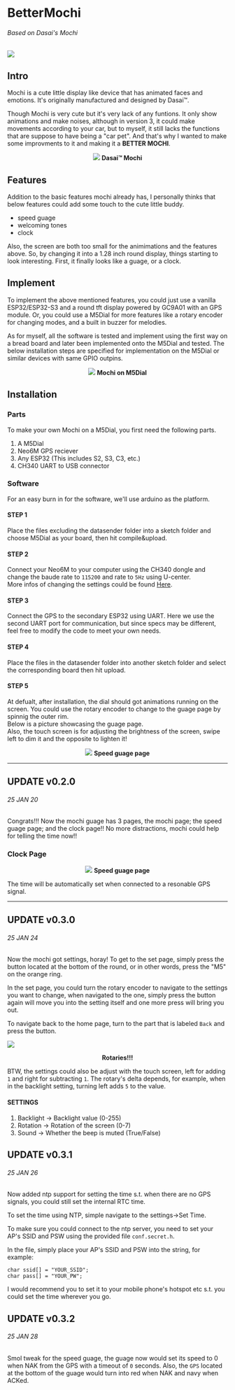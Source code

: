 # BetterMochi
###### Based on Dasai's Mochi
![](https://img.shields.io/badge/version-v0.3.2-navy)

## Intro
Mochi is a cute little display like device that has animated faces and emotions. It's originally manufactured and designed by Dasai™.  

Though Mochi is very cute but it's very lack of any funtions. It only show animations and make noises, although in version 3, it could make movements according to your car, but to myself, it still lacks the functions that are suppose to have being a "car pet". And that's why I wanted to make some improvments to it and making it a **BETTER MOCHI**.  

<center>
<img src="https://dasai.com.au/cdn/shop/files/IMG_13292_debdcf9e-f730-40b0-b9bd-089d5284aaa4.jpg?v=1703580072&width=1000">
    <b>Dasai™ Mochi</b>
</center>


## Features
Addition to the basic features mochi already has, I personally thinks that below features could add some touch to the cute little buddy.  
- speed guage
- welcoming tones
- clock

Also, the screen are both too small for the animimations and the features above. So, by changing it into a 1.28 inch round display, things starting to look interesting. First, it finally looks like a guage, or a clock.  

## Implement

To implement the above mentioned features, you could just use a vanilla ESP32/ESP32-S3 and a round tft display powered by GC9A01 with an GPS module. Or, you could use a M5Dial for more features like a rotary encoder for changing modes, and a built in buzzer for melodies.  

As for myself, all the software is tested and implement using the first way on a bread board and later been implemented onto the M5Dial and tested. The below installation steps are specified for implementation on the M5Dial or similar devices with same GPIO outpins.  
<center>
<img src="https://i.imgur.com/32S1pZj.jpeg">
<b>Mochi on M5Dial</b>
</center>

## Installation

### Parts
To make your own Mochi on a M5Dial, you first need the following parts.  
1. A M5Dial
2. Neo6M GPS reciever
3. Any ESP32 (This includes S2, S3, C3, etc.)
4. CH340 UART to USB connector

### Software
For an easy burn in for the software, we'll use arduino as the platform.  
#### STEP 1
Place the files excluding the datasender folder into a sketch folder and choose M5Dial as your board, then hit compile&upload.  

#### STEP 2
Connect your Neo6M to your computer using the CH340 dongle and change the baude rate to `115200` and rate to `5Hz` using U-center.  
More infos of changing the settings could be found [Here](https://www.waveshare.com/wiki/UART_GPS_NEO-6M).  

#### STEP 3
Connect the GPS to the secondary ESP32 using UART. Here we use the second UART port for communication, but since specs may be different, feel free to modify the code to meet your own needs.  

#### STEP 4
Place the files in the datasender folder into another sketch folder and select the corresponding board then hit upload.  

#### STEP 5
At defualt, after installation, the dial should got animations running on the screen. You could use the rotary encoder to change to the guage page by spinnig the outer rim.  
Below is a picture showcasing the guage page.  
Also, the touch screen is for adjusting the brightness of the screen, swipe left to dim it and the opposite to lighten it!  

<center>
<img src="https://i.imgur.com/Q3KdznQ.jpeg">
<b>Speed guage page</b>
</center>

---

## UPDATE v0.2.0
###### 25 JAN 20
Congrats!!! Now the mochi guage has 3 pages, the mochi page; the speed guage page; and the clock page!! No more distractions, mochi could help for telling the time now!!

### Clock Page
<center>
<img src="https://i.imgur.com/UqplSaZ.jpeg">
<b>Speed guage page</b>
</center>

The time will be automatically set when connected to a resonable GPS signal.  

---

## UPDATE v0.3.0
###### 25 JAN 24
Now the mochi got settings, horay! To get to the set page, simply press the button located at the bottom of the round, or in other words, press the "M5" on the orange ring.  

In the set page, you could turn the rotary encoder to navigate to the settings you want to change, when navigated to the one, simply press the button again will move you into the setting itself and one more press will bring you out.  

To navigate back to the home page, turn to the part that is labeled `Back` and press the button.  

![](https://i.imgur.com/iISpgjl.gif)
<center>
<b>Rotaries!!!</b>
</center>

BTW, the settings could also be adjust with the touch screen, left for adding `1` and right for subtracting `1`. The rotary's delta depends, for example, when in the backlight setting, turning left adds `5` to the value.  

#### SETTINGS
1. Backlight -> Backlight value (0-255)
2. Rotation -> Rotation of the screen (0-7)
3. Sound -> Whether the beep is muted (True/False)

## UPDATE v0.3.1
###### 25 JAN 26
Now added ntp support for setting the time s.t. when there are no GPS signals, you could still set the internal RTC time.  

To set the time using NTP, simple navigate to the settings->Set Time.  

To make sure you could connect to the ntp server, you need to set your AP's SSID and PSW using the provided file `conf.secret.h`.  

In the file, simply place your AP's SSID and PSW into the string, for example:
```cpp=1
char ssid[] = "YOUR_SSID";
char pass[] = "YOUR_PW";
```
I would recommend you to set it to your mobile phone's hotspot etc s.t. you could set the time wherever you go.  

## UPDATE v0.3.2
###### 25 JAN 28
Smol tweak for the speed guage, the guage now would set its speed to 0 when NAK from the GPS with a timeout of `0` seconds. Also, the `GPS` located at the bottom of the guage would turn into red when NAK and navy when ACKed.  